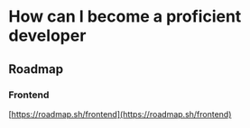 # How can I become a proficient developer

## Roadmap

### Frontend

[https://roadmap.sh/frontend](https://roadmap.sh/frontend)

